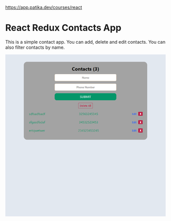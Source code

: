 https://app.patika.dev/courses/react

# React Redux Contacts App
This is a simple contact app. You can add, delete and edit contacts. You can also filter contacts by name.

![screenshot](./src/assets/readme.png)

